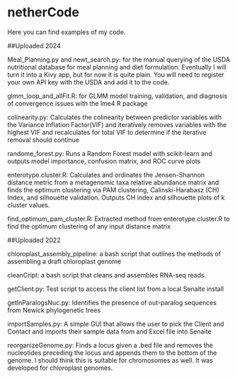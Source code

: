 # netherCode
Here you can find examples of my code.

##Uploaded 2024

Meal_Planning.py and newt_search.py: for the manual querying of the USDA nutritional database for meal planning and diet formulation. Eventually I will turn it into a Kivy app, but for now it is quite plain. You will need to register your own API key with the USDA and add it to the code.

glmm_loop_and_allFit.R: for GLMM model training, validation, and diagnosis of convergence issues with the lme4 R package

colinearity.py: Calculates the colinearity between predictor variables with the Variance Inflation Factor(VIF) and iteratively removes variables with the highest VIF and recalculates for total VIF to determine if the iterative removal should continue 

randome_forest.py: Runs a Random Forest model with scikit-learn and outputs model importance, confusion matrix, and ROC curve plots

enterotype.cluster.R: Calculates and ordinates the Jensen-Shannon distance metric from a metagenomic taxa relative abundance matrix and finds the optimum clustering via PAM clustering, Calinski-Harabasz (CH) Index, and silhouette validation. Outputs CH index and silhouette plots of k cluster values.

find_optimum_pam_cluster.R: Extracted method from enterotype.cluster.R to find the optimum clustering of any input distance matrix

##Uploaded 2022

chloroplast_assembly_pipeline: a bash script that outlines the methods of assembling a draft chloroplast genome

cleanCript: a bash script that cleans and assembles RNA-seq reads. 

getClient.py: Test script to access the client list from a local Senaite install

getInParalogsNuc.py: Identifies the presence of out-paralog sequences from Newick phylogenetic trees

importSamples.py: A simple GUI that allows the user to pick the Client and Contact and imports their sample data from and Excel file into Senaite

reorganizeGenome.py: Finds a locus given a .bed file and removes the nucleotides preceding the locus and appends them to the bottom of the genome. I should think this is suitable for chromosomes as well. It was developed for chloroplast genomes.
